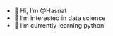 - 👋 Hi, I’m @Hasnat
- 👀 I’m interested in data science
- 🌱 I’m currently learning python

<!---
Hasnat58/Hasnat58 is a ✨ special ✨ repository because its `README.md` (this file) appears on your GitHub profile.
You can click the Preview link to take a look at your changes.
--->
